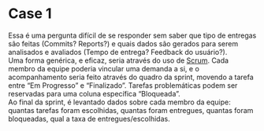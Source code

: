 # Case 1



Essa é uma pergunta difícil de se responder sem saber que tipo de entregas são feitas (Commits? Reports?) e quais dados são gerados para serem analisados e avaliados (Tempo de entrega? Feedback do usuário?).  
Uma forma genérica, e eficaz, seria através do uso de [Scrum](https://pt.wikipedia.org/wiki/Scrum). Cada membro da equipe poderia vincular uma demanda a si, e o acompanhamento seria feito através do quadro da sprint, movendo a tarefa entre “Em Progresso” e “Finalizado”. Tarefas problemáticas podem ser reservadas para uma coluna específica “Bloqueada”.  
Ao final da sprint, é levantado dados sobre cada membro da equipe: quantas tarefas foram escolhidas, quantas foram entregues, quantas foram bloqueadas, qual a taxa de entregues/escolhidas.
